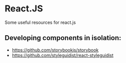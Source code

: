 # React.JS

Some useful resources for react.js

## Developing components in isolation:
- https://github.com/storybookjs/storybook
- https://github.com/styleguidist/react-styleguidist
